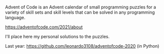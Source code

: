 Advent of Code is an Advent calendar of small programming puzzles for a variety of skill sets and skill levels that can be solved in any programming language.

https://adventofcode.com/2021/about

I'll place here my personal solutions to the puzzles.

Last year: https://github.com/leonardo3108/adventofcode-2020 (in Python)
